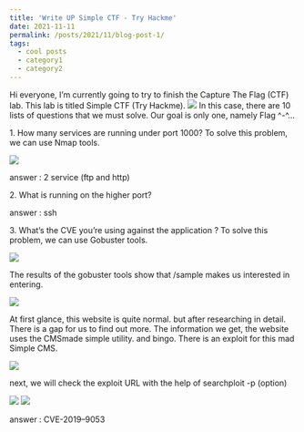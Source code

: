 ```yaml
---
title: 'Write UP Simple CTF - Try Hackme'
date: 2021-11-11
permalink: /posts/2021/11/blog-post-1/
tags:
  - cool posts
  - category1
  - category2
---
```

Hi everyone,
I’m currently going to try to finish the Capture The Flag (CTF) lab. This lab is titled Simple CTF (Try Hackme).
<img src="https://miro.medium.com/max/1050/0*FwmYGH4CRRJqAVbY.png">
In this case, there are 10 lists of questions that we must solve. Our goal is only one, namely Flag ^-^…

<p>1. How many services are running under port 1000? To solve this problem, we can use Nmap tools.</p>
<img src="https://miro.medium.com/max/1100/1*plNMPV01Ii9816bBSVVr7A.webp">
<p>answer : 2 service (ftp and http) </p>

<p>2. What is running on the higher port?</p>
<p>answer : ssh </p>

<p>3. What’s the CVE you’re using against the application ? To solve this problem, we can use Gobuster tools.</p>
<img src="https://miro.medium.com/max/1100/1*1wzfbp-Ccxfcw9yEv9Y39A.webp">
<p>The results of the gobuster tools show that /sample makes us interested in entering. </p>
<img src="https://miro.medium.com/max/1100/1*uqWaaAn9Wj1TKwgCEFstNw.webp">
<p>At first glance, this website is quite normal. but after researching in detail. There is a gap for us to find out more. The information we get, the website uses the CMSmade simple utility. and bingo. There is an exploit for this mad Simple CMS.</p>
<img src="https://miro.medium.com/max/1100/1*ZXw4FtnJhBiru_nv_hOJ0Q.webp">
<p>next, we will check the exploit URL with the help of searchploit -p (option)</p>
<img src="https://miro.medium.com/max/1100/1*RStAEopgfJyVwd9kR9nyRA.webp">
<img src="https://miro.medium.com/max/1100/1*49_ODo82sjcgrB9WwKu0hQ.webp">
<p>answer : CVE-2019–9053</p>
